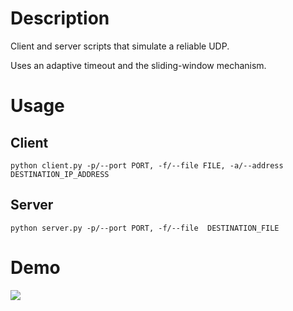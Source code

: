 # Description

Client and server scripts that simulate a reliable UDP.

Uses an adaptive timeout and the sliding-window mechanism.

# Usage

## Client
```
python client.py -p/--port PORT, -f/--file FILE, -a/--address DESTINATION_IP_ADDRESS
```

## Server
```
python server.py -p/--port PORT, -f/--file  DESTINATION_FILE
```

# Demo

![](https://s4.gifyu.com/images/examplef3de92c895e319ab.gif)
